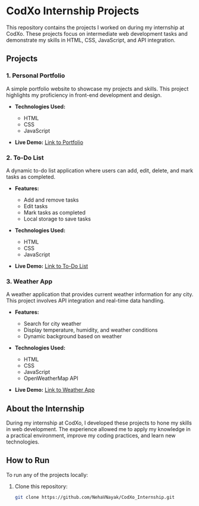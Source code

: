 # CodXo Internship Projects

This repository contains the projects I worked on during my internship at CodXo. These projects focus on intermediate web development tasks and demonstrate my skills in HTML, CSS, JavaScript, and API integration.

## Projects

### 1. Personal Portfolio
A simple portfolio website to showcase my projects and skills. This project highlights my proficiency in front-end development and design.

- **Technologies Used:**
  - HTML
  - CSS
  - JavaScript

- **Live Demo:** [Link to Portfolio](#)

### 2. To-Do List
A dynamic to-do list application where users can add, edit, delete, and mark tasks as completed.

- **Features:**
  - Add and remove tasks
  - Edit tasks
  - Mark tasks as completed
  - Local storage to save tasks

- **Technologies Used:**
  - HTML
  - CSS
  - JavaScript

- **Live Demo:** [Link to To-Do List](#)

### 3. Weather App
A weather application that provides current weather information for any city. This project involves API integration and real-time data handling.

- **Features:**
  - Search for city weather
  - Display temperature, humidity, and weather conditions
  - Dynamic background based on weather

- **Technologies Used:**
  - HTML
  - CSS
  - JavaScript
  - OpenWeatherMap API

- **Live Demo:** [Link to Weather App](#)

## About the Internship
During my internship at CodXo, I developed these projects to hone my skills in web development. The experience allowed me to apply my knowledge in a practical environment, improve my coding practices, and learn new technologies.

## How to Run
To run any of the projects locally:

1. Clone this repository:
   ```bash
   git clone https://github.com/NehaVNayak/CodXo_Internship.git
